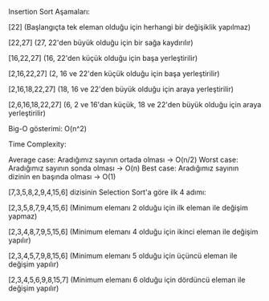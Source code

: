Insertion Sort Aşamaları:

[22] (Başlangıçta tek eleman olduğu için herhangi bir değişiklik yapılmaz)

[22,27] (27, 22'den büyük olduğu için bir sağa kaydırılır)

[16,22,27] (16, 22'den küçük olduğu için başa yerleştirilir)

[2,16,22,27] (2, 16 ve 22'den küçük olduğu için başa yerleştirilir)

[2,16,18,22,27] (18, 16 ve 22'den büyük olduğu için araya yerleştirilir)

[2,6,16,18,22,27] (6, 2 ve 16'dan küçük, 18 ve 22'den büyük olduğu için araya yerleştirilir)

Big-O gösterimi: O(n^2)

Time Complexity:

Average case: Aradığımız sayının ortada olması -> O(n/2)
Worst case: Aradığımız sayının sonda olması -> O(n)
Best case: Aradığımız sayının dizinin en başında olması -> O(1)

[7,3,5,8,2,9,4,15,6] dizisinin Selection Sort'a göre ilk 4 adımı:

[2,3,5,8,7,9,4,15,6] (Minimum elemanı 2 olduğu için ilk eleman ile değişim yapmaz)

[2,3,4,8,7,9,5,15,6] (Minimum elemanı 4 olduğu için ikinci eleman ile değişim yapılır)

[2,3,4,5,7,9,8,15,6] (Minimum elemanı 5 olduğu için üçüncü eleman ile değişim yapılır)

[2,3,4,5,6,9,8,15,7] (Minimum elemanı 6 olduğu için dördüncü eleman ile değişim yapılır)
